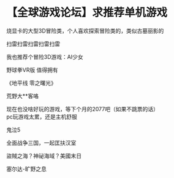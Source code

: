 # 【全球游戏论坛】求推荐单机游戏


烧显卡的大型3D冒险类，个人喜欢探索冒险类的，类似古墓丽影的

扫雷扫雷扫雷扫雷扫雷

我也推荐个冒险3D游戏：AI少女<img id="aimg_YZ3FA" onclick="zoom(this, this.src, 0, 0, 0)" class="zoom" src="https://cdn.jsdelivr.net/gh/hishis/forum-master/public/images/patch.gif" onmouseover="img_onmouseoverfunc(this)" onload="thumbImg(this)" border="0" alt="" />

野球拳VR版 值得拥有

《地平线 零之曙光》

荒野大**客咯 

现在也没啥好玩的游戏，等下个月的2077吧（如果不跳票的话）<br />
pc玩游戏太累，还是主机舒服<img src="static/image/smiley/default/lol.gif" smilieid="12" border="0" alt="" />

鬼泣5

全面战争三国，一起匡扶汉室

盜賊之海？神祕海域？美國末日

塞尔达-旷野之息
